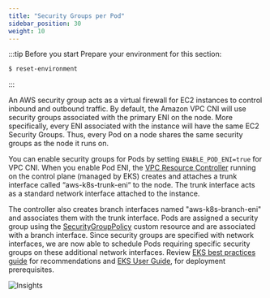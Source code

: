 ```yaml
---
title: "Security Groups per Pod"
sidebar_position: 30
weight: 10
---
```


:::tip Before you start
Prepare your environment for this section:

```bash timeout=300 wait=30
$ reset-environment 
```

:::

An AWS security group acts as a virtual firewall for EC2 instances to control inbound and outbound traffic. By default, the Amazon VPC CNI will use security groups associated with the primary ENI on the node. More specifically, every ENI associated with the instance will have the same EC2 Security Groups. Thus, every Pod on a node shares the same security groups as the node it runs on.

You can enable security groups for Pods by setting `ENABLE_POD_ENI=true` for VPC CNI. When you enable Pod ENI, the [VPC Resource Controller](https://github.com/aws/amazon-vpc-resource-controller-k8s) running on the control plane (managed by EKS) creates and attaches a trunk interface called “aws-k8s-trunk-eni“ to the node. The trunk interface acts as a standard network interface attached to the instance.

The controller also creates branch interfaces named "aws-k8s-branch-eni" and associates them with the trunk interface. Pods are assigned a security group using the [SecurityGroupPolicy](https://github.com/aws/amazon-vpc-resource-controller-k8s/blob/master/config/crd/bases/vpcresources.k8s.aws_securitygrouppolicies.yaml) custom resource and are associated with a branch interface. Since security groups are specified with network interfaces, we are now able to schedule Pods requiring specific security groups on these additional network interfaces. Review [EKS best practices guide](https://aws.github.io/aws-eks-best-practices/networking/sgpp/) for recommendations and [EKS User Guide](https://docs.aws.amazon.com/eks/latest/userguide/security-groups-for-pods.html), for deployment prerequisites.

![Insights](/img/networking/securitygroupsperpod/overview.png)
